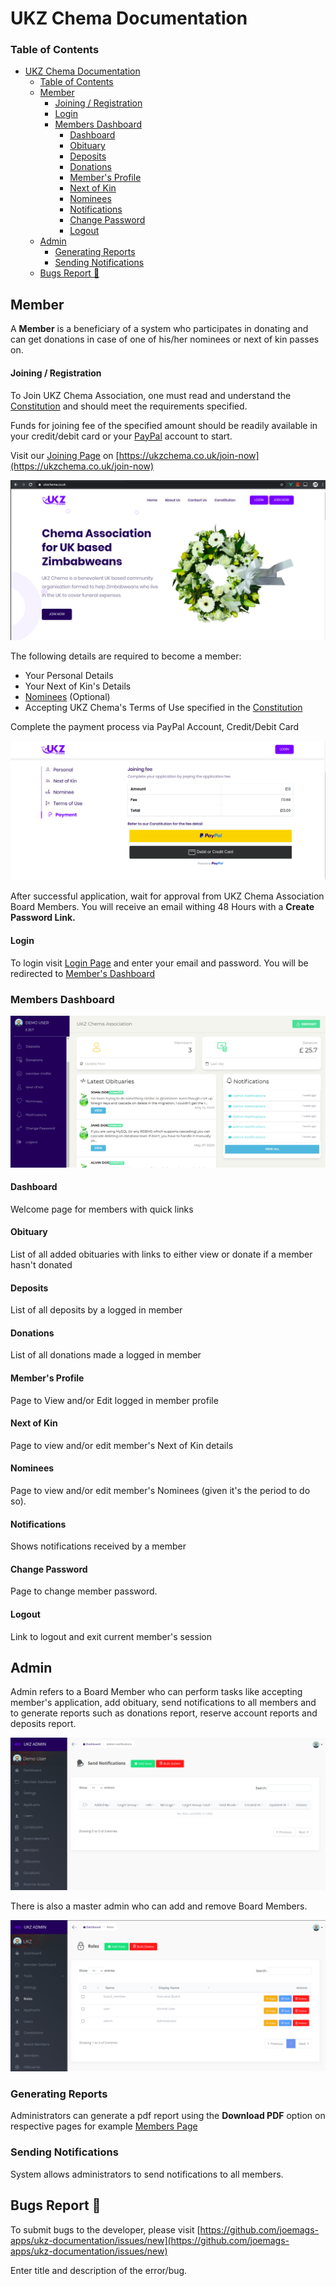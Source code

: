 # UKZ Chema Documentation

### Table of Contents
- [UKZ Chema Documentation](#ukz-chema-documentation)
    - [Table of Contents](#table-of-contents)
  - [Member](#member)
      - [Joining / Registration](#joining--registration)
      - [Login](#login)
    - [Members Dashboard](#members-dashboard)
      - [Dashboard](#dashboard)
      - [Obituary](#obituary)
      - [Deposits](#deposits)
      - [Donations](#donations)
      - [Member's Profile](#members-profile)
      - [Next of Kin](#next-of-kin)
      - [Nominees](#nominees)
      - [Notifications](#notifications)
      - [Change Password](#change-password)
      - [Logout](#logout)
  - [Admin](#admin)
    - [Generating Reports](#generating-reports)
    - [Sending Notifications](#sending-notifications)
  - [Bugs Report 🐛](#bugs-report-)


## Member

A **Member** is a beneficiary of a system who participates in donating and can get donations in case of one of his/her nominees or next of kin passes on.


#### Joining / Registration

To Join UKZ Chema Association, one must read and understand the [Constitution](https://ukzchema.co.uk/constitution) and should meet the requirements specified.

Funds for joining fee of the specified amount should be readily available in your credit/debit card or your [PayPal](https://www.paypal.com/) account to start.

Visit our [Joining Page](https://ukzchema.co.uk/join-now) on [https://ukzchema.co.uk/join-now](https://ukzchema.co.uk/join-now)

![Homepage.png](./img/home.png)

The following details are required to become a member:
- Your Personal Details
- Your Next of Kin's Details
- [Nominees](#nominees) (Optional)
- Accepting UKZ Chema's Terms of Use specified in the [Constitution](https://ukzchema.co.uk/constitution)

Complete the payment process via PayPal Account, Credit/Debit Card

![Payment.png](./img/payment.png)

After successful application, wait for approval from UKZ Chema Association Board Members. You will receive an email withing 48 Hours with a **Create Password Link.**

#### Login

To login visit [Login Page](https://ukzchema.co.uk/login) and enter your email and password. You will be redirected to [Member's Dashboard](https://ukzchema.co.uk/member)

### Members Dashboard

![Members Dashboard.png](./img/member_dashboard.png)

#### Dashboard

Welcome page for members with quick links

#### Obituary

List of all added obituaries with links to either view or donate if a member hasn't donated

#### Deposits

List of all deposits by a logged in member

#### Donations

List of all donations made a logged in member

#### Member's Profile

Page to View and/or Edit logged in member profile

#### Next of Kin

Page to view and/or edit member's Next of Kin details

#### Nominees

Page to view and/or edit member's Nominees (given it's the period to do so).

#### Notifications

Shows notifications received by a member

#### Change Password

Page to change member password.

#### Logout

Link to logout and exit current member's session

## Admin

Admin refers to a Board Member who can perform tasks like accepting member's application, add obituary, send notifications to all members and to generate reports such as donations report, reserve account reports and deposits report.

![Admin Dashboard.png](img/admin_dashboard.png)

There is also a master admin who can add and remove Board Members.

![Master Admin Dashboard.png](img/master_admin_dashboard.png)

### Generating Reports

Administrators can generate a pdf report using the **Download PDF** option on respective pages for example [Members Page](https://ukzchema.co.uk/admin/members)

### Sending Notifications

System allows administrators to send notifications to all members.

## Bugs Report 🐛

To submit bugs to the developer, please visit [https://github.com/joemags-apps/ukz-documentation/issues/new](https://github.com/joemags-apps/ukz-documentation/issues/new)

Enter title and description of the error/bug.